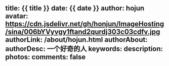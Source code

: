 title: {{ title }}
date: {{ date }} 
author: hojun
avatar: https://cdn.jsdelivr.net/gh/honjun/ImageHosting/sina/006bYVyvgy1ftand2qurdj303c03cdfv.jpg
authorLink: /about/hojun.html
authorAbout: 
authorDesc: 一个好奇的人
keywords: 
description: 
photos: 
comments: false
---
